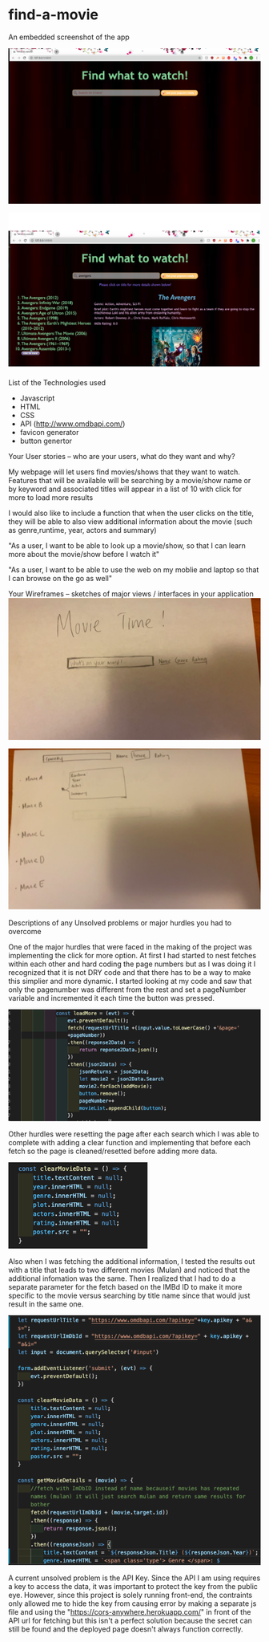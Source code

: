 # find-a-movie
An embedded screenshot of the app

![start page](/images/whattowatchstartpage.png)

![result page](/images/whattowatchresultpage.png)

List of the Technologies used
- Javascript
- HTML
- CSS
- API (http://www.omdbapi.com/)
- favicon generator
- button genertor

Your User stories – who are your users, what do they want and why?

My webpage will let users find movies/shows that they want to watch.
Features that will be available will be searching by a movie/show name or by keyword and associated titles will appear in a list of 10 with click for more to load more results

I would also like to include a function that when the user clicks on the title, they will be able to also view additional information about the movie (such as genre,runtime, year, actors and summary)

"As a user, I want to be able to look up a movie/show, so that I can learn more about the movie/show before I watch it"

"As a user, I want to be able to use the web on my moblie and laptop so that I can browse on the go as well"


Your Wireframes – sketches of major views / interfaces in your application
![wireframe start page](/images/wireframestart.png)

![wireframe start page](/images/wireframeresult.png)


Descriptions of any Unsolved problems or major hurdles you had to overcome

One of the major hurdles that were faced in the making of the project was implementing the click for more option. At first I had started to nest fetches within each other and hard coding the page numbers but as I was doing it I recognized that it is not DRY code and that there has to be a way to  make this simplier and more dynamic. I started looking at my code and saw that only the pagenumber was different from the rest and set a pageNumber variable and incremented it each time the button was pressed. 

![load more](/images/loadmorecode.png)

Other hurdles were resetting the page after each search which I was able to complete with adding a clear function and implementing that before each fetch so the page is cleaned/resetted before adding more data.

![clear function](/images/clearfunction.png)

Also when I was fetching the additional information, I tested the results out with a title that leads to two different movies (Mulan) and noticed that the additional infomation was the same. Then I realized that I had to do a separate parameter for the fetch based on the IMBd ID to make it more specific to the movie versus searching by title name since that would just result in the same one. 

![separate fetch](/images/separatefetch.png)

A current unsolved problem is the API Key. Since the API I am using requires a key to access the data, it was important to protect the key from the public eye. However, since this project is solely running front-end, the contraints only allowed me to hide the key from causing error by making a separate js file and using the "https://cors-anywhere.herokuapp.com/" in front of the API url for fetching but this isn't a perfect solution because the secret can still be found and the deployed page doesn't always function correctly.